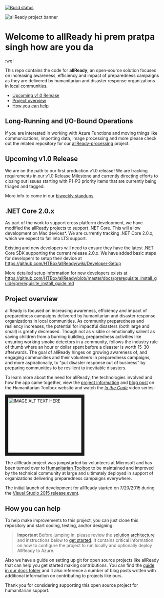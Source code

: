 [![Build status](https://ci.appveyor.com/api/projects/status/69iwhe2g11t30sj8/branch/master?svg=true)](https://ci.appveyor.com/project/HTBox/allready/branch/master)

![allReady project banner](./docs/media/all-ready-project-banner.jpg)

# Welcome to allReady  hi prem pratpa singh how are you da
:wq!


This repo contains the code for **allReady**, an open-source solution focused on increasing awareness, efficiency and impact of preparedness campaigns as they are delivered by humanitarian and disaster response organizations in local communities.

+ [Upcoming v1.0 Release](#upcoming-v10-release)
+ [Project overview](#project-overview)
+ [How you can help](#how-you-can-help)

## Long-Running and I/O-Bound Operations
If you are interested in working with Azure Functions and moving things like communications, importing data, image processing and more please check out the related repository for our [allReady-processing](https://github.com/HTBox/allReady-processing) project.

## Upcoming v1.0 Release
We are on the path to our first production v1.0 release!  We are tracking requirements in our [v1.0 Release Milestone](https://github.com/HTBox/allReady/milestone/21) and currently directing efforts to closing out issues starting with P1-P3 priority items that are currently being triaged and tagged.

More info to come in our [biweekly standups](https://www.youtube.com/channel/UCMHQ4xrqudcTtaXFw4Bw54Q/)

## .NET Core 2.0.x
As part of the work to support cross platform development, we have modified the allReady projects to support .NET Core.  This will allow development on Mac devices*. We are currently tracking .NET Core 2.0.x, which we expect to fall into LTS support.

Existing and new developers will need to ensure they have the latest .NET Core SDK supporting the current release 2.0.x. We have added basic steps for developers to setup their device at https://github.com/HTBox/allReady/wiki/Developer-Setup

More detailed setup information for new developers exists at https://github.com/HTBox/allReady/blob/master/docs/prerequisite_install_guide/prerequisite_install_guide.md

## Project overview
allReady is focused on increasing awareness, efficiency and impact of preparedness campaigns delivered by humanitarian and disaster response organizations in local communities.  As community preparedness and resliency increases, the potential for impactful disasters (both large and small) is greatly decreased.  Though not as visible or emotionally salient as saving children from a burning building, preparedness activities like ensuring working smoke detectors in a community, follows the industry rule of thumb where an hour or dollar spent before a disaster is worth 15-30 afterwards.  The goal of allReady hinges on growing awareness of, and engaging communities and their volunteers in preparedness campaigns, and more aspirationally, to "put disaster response out of business" by preparing communities to be resilient to inevitable disasters. 

To learn more about the need for allReady, the technologies involved and how the app came together, view the [project information](http://www.htbox.org/projects/allready) and [blog post](http://www.htbox.org/blog/allready-project-launched-at-visual-studio-2015-release-event) on the Humanitarian Toolbox website and watch the *[In the Code](https://channel9.msdn.com/Events/Visual-Studio/Visual-Studio-2015-Final-Release-Event/In-the-Code-App-Overview-and-Planning)* video series:

<a href="http://www.youtube.com/watch?feature=player_embedded&v=XVRfcSej1l0
" target="_blank"><img src="http://img.youtube.com/vi/XVRfcSej1l0/0.jpg" 
alt="IMAGE ALT TEXT HERE" width="240" height="180" border="10" /></a>

The allReady project was jumpstarted by volunteers at Microsoft and has been turned over to [Humanitarian Toolbox](http://www.htbox.org/) to be maintained and improved by the technical community at large and ultimately deployed in support of organizations delivering preparedness campaigns everywhere.

The initial launch of development for allReady started on 7/20/2015 during the [Visual Studio 2015 release event](http://aka.ms/vs2015event).

## How you can help
To help make improvements to this project, you can just clone this repository and start coding, testing, and/or designing. 

> **Important** Before jumping in, please review the [solution architecture](https://github.com/HTBox/allReady/wiki/Solution-architecture) and instructions below to [get started](https://github.com/HTBox/allReady/wiki/Solution-architecture#get-started-with-the-allready-solution). It contains critical information on how to configure the project to run locally and optionally deploy AllReady to Azure.

Also we have a guide on setting up git for open source projects like allReady that can help you get started making contributions.  You can find the [guide in our docs folder](https://github.com/HTBox/allReady/blob/master/docs/git/gitprocess.md) and it also reference a number of blog posts written with additional information on contributing to projects like ours.

Thank you for considering supporting this open source project for humanitarian support.
